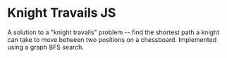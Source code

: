 # Knight Travails JS

A solution to a "knight travails" problem -- find the shortest path a knight can take to move between two positions on a chessboard. Implemented using a graph BFS search.